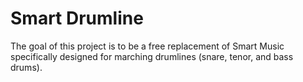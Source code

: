 # Smart Drumline

The goal of this project is to be a free replacement of Smart Music
specifically designed for marching drumlines (snare, tenor, and bass drums).
